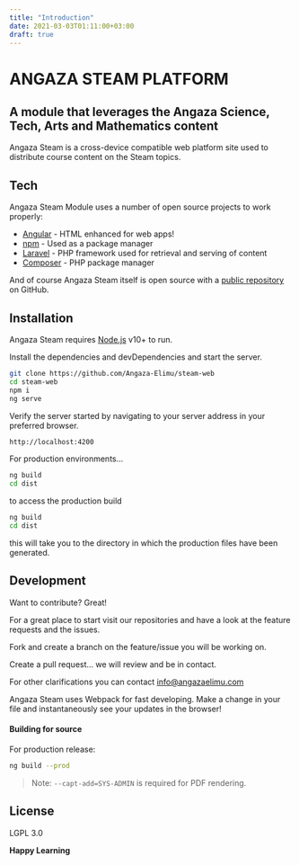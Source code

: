 ```yaml
---
title: "Introduction"
date: 2021-03-03T01:11:00+03:00
draft: true
---
```



# ANGAZA STEAM PLATFORM
## A module that leverages the Angaza Science, Tech, Arts and Mathematics content 

Angaza Steam is a cross-device compatible web platform site used to distribute course content on the Steam topics.


## Tech

Angaza Steam Module uses a number of open source projects to work properly:

- [Angular] - HTML enhanced for web apps!
- [npm] - Used as a package manager
- [Laravel] - PHP framework used for retrieval and serving of content
- [Composer] - PHP package manager

And of course Angaza Steam itself is open source with a [public repository][AngazaSteam]
 on GitHub.
 
## Installation

Angaza Steam requires [Node.js](https://nodejs.org/) v10+ to run.

Install the dependencies and devDependencies and start the server.

```sh
git clone https://github.com/Angaza-Elimu/steam-web
cd steam-web
npm i
ng serve
```

Verify the server started by navigating to your server address in
your preferred browser.

```sh
http://localhost:4200
```


For production environments...

```sh
ng build
cd dist
```

to access the production build

```sh
ng build
cd dist
```

this will take you to the directory in which the production files have been generated.


## Development

Want to contribute? Great!

For a great place to start visit our repositories and have a look at the feature requests and the issues.

Fork and create a branch on the feature/issue you will be working on.

Create a pull request... we will review and be in contact.

For other clarifications you can contact info@angazaelimu.com

Angaza Steam uses Webpack for fast developing.
Make a change in your file and instantaneously see your updates in the browser!


#### Building for source

For production release:

```sh
ng build --prod
```





> Note: `--capt-add=SYS-ADMIN` is required for PDF rendering.



## License

LGPL 3.0

**Happy Learning**

[//]: # (These are reference links used in the body of this note and get stripped out when the markdown processor does its job. There is no need to format nicely because it shouldn't be seen. Thanks SO - http://stackoverflow.com/questions/4823468/store-comments-in-markdown-syntax)


   [Composer]: <https://getcomposer.org>
   [Angular]: <https://angular.io>
   [Laravel]: <https://laravel.com/>
   [npm]: <https://https://www.npmjs.com/>
   [AngazaSteam]: <https://github.com/Angaza-Elimu/steam-web>

